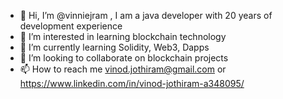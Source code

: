 - 👋 Hi, I’m @vinniejram , I am a java developer with 20 years of development experience
- 👀 I’m interested in learning blockchain technology 
- 🌱 I’m currently learning Solidity, Web3, Dapps
- 💞️ I’m looking to collaborate on blockchain projects 
- 📫 How to reach me vinod.jothiram@gmail.com or https://www.linkedin.com/in/vinod-jothiram-a348095/

<!---
vinniejram/vinniejram is a ✨ special ✨ repository because its `README.md` (this file) appears on your GitHub profile.
You can click the Preview link to take a look at your changes.
--->
